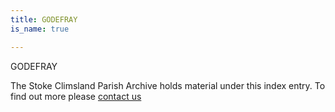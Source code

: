 ```yaml
---
title: GODEFRAY
is_name: true

---
```


GODEFRAY


The Stoke Climsland Parish Archive holds material under this index entry. To find out more please [contact us](/contact/)
